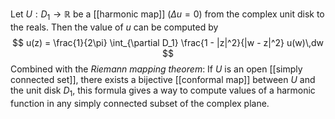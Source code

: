 Let $U : D_1 \rightarrow \mathbb{R}$ be a [[harmonic map]] ($\Delta u = 0$)
from the complex unit disk to the reals.
Then the value of $u$ can be computed by
$$
u(z) = \frac{1}{2\pi} \int_{\partial D_1}
\frac{1 - |z|^2}{|w - z|^2} u(w)\,dw
$$
Combined with the _Riemann mapping theorem_:
If $U$ is an open [[simply connected set]],
there exists a bijective [[conformal map]]
between $U$ and the unit disk $D_1$,
this formula gives a way to compute values of a harmonic function
in any simply connected subset of the complex plane.
